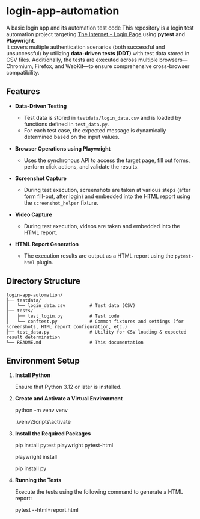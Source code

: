 # login-app-automation
A basic login app and its automation test code
This repository is a login test automation project targeting [The Internet - Login Page](https://the-internet.herokuapp.com/login) using **pytest** and **Playwright**.  
It covers multiple authentication scenarios (both successful and unsuccessful) by utilizing **data-driven tests (DDT)** with test data stored in CSV files.
Additionally, the tests are executed across multiple browsers—Chromium, Firefox, and WebKit—to ensure comprehensive cross-browser compatibility.



## Features

- **Data-Driven Testing**
  - Test data is stored in `testdata/login_data.csv` and is loaded by functions defined in `test_data.py`.
  - For each test case, the expected message is dynamically determined based on the input values.

- **Browser Operations using Playwright**
  - Uses the synchronous API to access the target page, fill out forms, perform click actions, and validate the results.

- **Screenshot Capture**
  - During test execution, screenshots are taken at various steps (after form fill-out, after login) and embedded into the HTML report using the `screenshot_helper` fixture.

- **Video Capture**
  - During test execution, videos are taken and embedded into the HTML report.

- **HTML Report Generation**
  - The execution results are output as a HTML report using the `pytest-html` plugin.

## Directory Structure

```plaintext
login-app-automation/
├── testdata/
│   └── login_data.csv         # Test data (CSV)
├── tests/
│   ├── test_login.py          # Test code
│   └── conftest.py            # Common fixtures and settings (for screenshots, HTML report configuration, etc.)
├── test_data.py               # Utility for CSV loading & expected result determination
└── README.md                  # This documentation
```

## Environment Setup

1. **Install Python**  

   Ensure that Python 3.12 or later is installed.

2. **Create and Activate a Virtual Environment**

   python -m venv venv  

   .\venv\Scripts\activate

3. **Install the Required Packages**

    pip install pytest playwright pytest-html  
   
    playwright install  
   
    pip install py

4. **Running the Tests**  

    Execute the tests using the following command to generate a HTML report:

    pytest --html=report.html